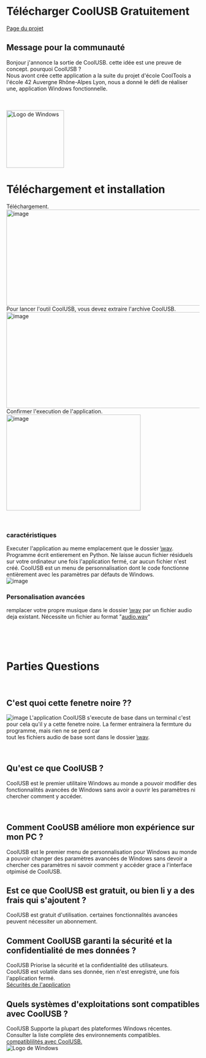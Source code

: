 <!DOCTYPE html>
<html lang="fr">
<head>
  <meta charset="utf-8">
  <link href="https://github.com/dabergery/dabergery/blob/main/images/style.css" rel="stylesheet">
  <h1>Télécharger CoolUSB Gratuitement</h1>
  <a href="https://github.com/dabergery/CoolUSB"  >Page du projet</a>
</head>
<body>
<h2>Message pour la communauté</h2>
  <p>
    Bonjour j'annonce la sortie de CoolUSB.
    cette idée est une preuve de concept.
    pourquoi CoolUSB ?<br>
    Nous avont crée cette application a la suite du projet d'école CoolTools a l'école 42 Auvergne Rhône-Alpes Lyon,
    nous a donné le défi de réaliser une, application Windows fonctionnelle.
  </p>
  <br>
  <br>
    <img src="https://github.com/dabergery/dabergery/blob/main/images/W.png" alt="Logo de Windows" width="150" height="150" >
  <h1>Téléchargement et installation</h1>
  <p>
    Téléchargement.<br>
    <img src="https://github.com/dabergery/dabergery/blob/main/images/Downloadzip.jpg" alt="image" width="550" height="250" ><br>
    Pour lancer l'outil CoolUSB, vous devez extraire l'archive CoolUSB.<br>
    <img src="https://github.com/dabergery/dabergery/blob/main/images/extractionZIP.jpg" alt="image" width="550" height="250" ><br>
    Confirmer l'execution de l'application.<br>
    <img src="https://github.com/dabergery/dabergery/blob/main/images/Popup de securité.jpg" alt="image" width="350" height="250"  ><br>
  </p>
  <br>
  <h3>caractéristiques</h3>
  <p>
    Executer l'application au meme emplacement que le dossier <a href="https://github.com/dabergery/CoolUSB/">\wav</a>.
    Programme écrit entierement en Python.
    Ne laisse aucun fichier résiduels sur votre ordinateur une fois l'application fermé, car aucun fichier n'est créé.
    CoolUSB est un menu de personnalisation dont le code fonctionne entièrement avec les paramètres par défauts de Windows.
  <br>
    <img src="https://github.com/dabergery/dabergery/blob/main/images/Changer l'affichage sur geometrie 3.jpg" alt="image">
  </p>
  <h3>Personalisation avancées</h3>
  <p>
    remplacer votre propre musique dans le dossier  <a href="https://github.com/dabergery/CoolUSB/">\wav</a> par un fichier audio deja existant.
    Nécessite un fichier au format "<a href="https://en.wikipedia.org/wiki/WAV">audio.wav</a>"
  </p>
  <br>
  <br>
  <br>
  <h1>Parties Questions</h1>                 <!-- Parties Questions -->
  <br>
  <h2>C'est quoi cette fenetre noire ??</h2>
  <p>
    <img src="https://github.com/dabergery/dabergery/blob/main/images/Quel est cette fenetre.jpg" alt="image" >
    L'application CoolUSB s'execute de base dans un terminal c'est pour cela qu'il y a cette fenetre noire.
    La fermer entrainera la fermture du programme, mais rien ne se perd car<br>
    tout les fichiers audio de base sont dans le dossier <a href="https://github.com/dabergery/CoolUSB/">\wav</a>.
  </p>
  <br>
  <h2>Qu'est ce que CoolUSB ?</h2>
  <p>
    CoolUSB est le premier utilitaire Windows au monde a pouvoir modifier des fonctionnalités
    avancées de Windows sans avoir a ouvrir les paramètres ni chercher comment y accéder.
  </p>
  <br>
  <h2>Comment CooUSB améliore mon expérience sur mon PC ?</h2>
  <p>
    CoolUSB est le premier menu de personnalisation pour Windows au monde a pouvoir changer des paramètres avancées
    de Windows sans devoir a chercher ces paramètres ni savoir comment y accéder grace a l'interface otpimisé de CoolUSB.
</p>
  <h2>Est ce que CoolUSB est gratuit, ou bien li y a des frais qui s'ajoutent ?</h2>
  <p>
    CoolUSB est gratuit d'utilisation. certaines fonctionnalités avancées peuvent nécessiter un abonnement.
  </p>
  <h2>Comment CoolUSB garanti la sécurité et la confidentialité de mes données ?</h2>
  <p>
    CoolUSB Priorise la sécurité et la confidentialité des utilisateurs.<br> 
    CoolUSB est volatile dans ses donnée, rien n'est enregistré, une fois l'application fermé.<br>
    <a href="https://calyxos.org/docs/guide/security/location/">Sécurités de l'application</a><br>
  </p>
  <h2>Quels systèmes d'exploitations sont compatibles avec CoolUSB ?</h2>
  <p>
    CoolUSB Supporte la plupart des plateformes Windows récentes.<br>
    Consulter la liste complète des environnements compatibles. <br>
    <a href="https://learn.microsoft.com/fr-fr/windows/compatibility/">compatiblilités avec CoolUSB.</a><br>
    <img src="https://github.com/dabergery/dabergery/blob/main/images/W.png" alt="Logo de Windows">
  </p>

</body>
  
</html>
